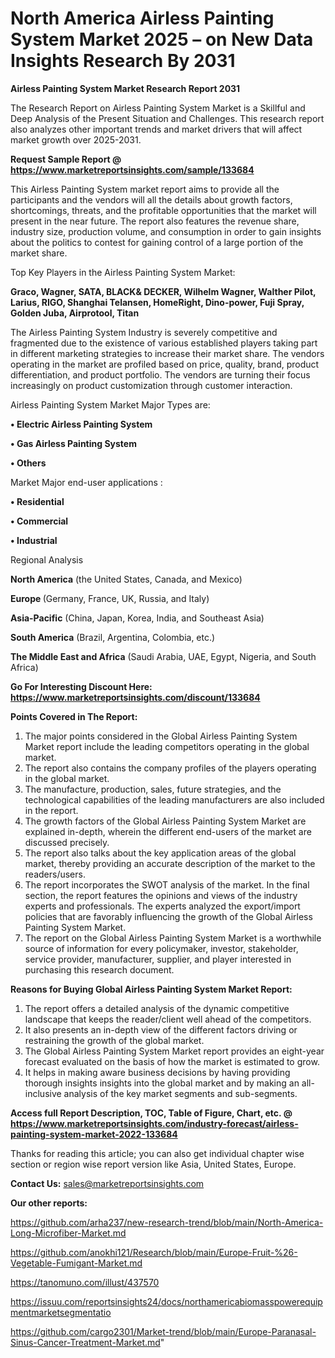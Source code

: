 # North America Airless Painting System Market 2025 – on New Data Insights Research By 2031

<strong>Airless Painting System Market Research Report 2031</strong>

The Research Report on Airless Painting System Market is a Skillful and Deep Analysis of the Present Situation and Challenges. This research report also analyzes other important trends and market drivers that will affect market growth over 2025-2031.

<strong>Request Sample Report @ <a href=https://www.marketreportsinsights.com/sample/133684>https://www.marketreportsinsights.com/sample/133684</a></strong>

This Airless Painting System market report aims to provide all the participants and the vendors will all the details about growth factors, shortcomings, threats, and the profitable opportunities that the market will present in the near future. The report also features the revenue share, industry size, production volume, and consumption in order to gain insights about the politics to contest for gaining control of a large portion of the market share.

Top Key Players in the Airless Painting System Market:

<strong>Graco, Wagner, SATA, BLACK& DECKER, Wilhelm Wagner, Walther Pilot, Larius, RIGO, Shanghai Telansen, HomeRight, Dino-power, Fuji Spray, Golden Juba, Airprotool, Titan</strong>

The Airless Painting System Industry is severely competitive and fragmented due to the existence of various established players taking part in different marketing strategies to increase their market share. The vendors operating in the market are profiled based on price, quality, brand, product differentiation, and product portfolio. The vendors are turning their focus increasingly on product customization through customer interaction.

Airless Painting System Market Major Types are:

<strong>• Electric Airless Painting System

• Gas Airless Painting System

• Others</strong>

Market Major end-user applications :

<strong>• Residential

• Commercial

• Industrial</strong>

Regional Analysis

</u><strong><b>North America</b></strong> (the United States, Canada, and Mexico)

<strong><b>Europe </b></strong>(Germany, France, UK, Russia, and Italy)

<strong><b>Asia-Pacific</b></strong> (China, Japan, Korea, India, and Southeast Asia)

<strong><b>South America</b></strong> (Brazil, Argentina, Colombia, etc.)

<strong><b>The Middle East and Africa</b></strong> (Saudi Arabia, UAE, Egypt, Nigeria, and South Africa)

<strong>Go For Interesting Discount Here: <a href=https://www.marketreportsinsights.com/discount/133684>https://www.marketreportsinsights.com/discount/133684</a></strong>

<strong>Points Covered in The Report:</strong>
<ol>
  <li>The major points considered in the Global Airless Painting System Market report include the leading competitors operating in the global market.</li>
  <li>The report also contains the company profiles of the players operating in the global market.</li>
  <li>The manufacture, production, sales, future strategies, and the technological capabilities of the leading manufacturers are also included in the report.</li>
  <li>The growth factors of the Global Airless Painting System Market are explained in-depth, wherein the different end-users of the market are discussed precisely.</li>
  <li>The report also talks about the key application areas of the global market, thereby providing an accurate description of the market to the readers/users.</li>
  <li>The report incorporates the SWOT analysis of the market. In the final section, the report features the opinions and views of the industry experts and professionals. The experts analyzed the export/import policies that are favorably influencing the growth of the Global Airless Painting System Market.</li>
  <li>The report on the Global Airless Painting System Market is a worthwhile source of information for every policymaker, investor, stakeholder, service provider, manufacturer, supplier, and player interested in purchasing this research document.</li>
</ol>
<strong>Reasons for Buying Global Airless Painting System Market Report:</strong>

<ol>
  <li>The report offers a detailed analysis of the dynamic competitive landscape that keeps the reader/client well ahead of the competitors.</li>
  <li>It also presents an in-depth view of the different factors driving or restraining the growth of the global market.</li>
  <li>The Global Airless Painting System Market report provides an eight-year forecast evaluated on the basis of how the market is estimated to grow.</li>
  <li>It helps in making aware business decisions by having providing thorough insights insights into the global market and by making an all-inclusive analysis of the key market segments and sub-segments.</li>
</ol>
<strong>Access full Report Description, TOC, Table of Figure, Chart, etc. @ <a href=https://www.marketreportsinsights.com/industry-forecast/airless-painting-system-market-2022-133684>https://www.marketreportsinsights.com/industry-forecast/airless-painting-system-market-2022-133684</a></strong>


Thanks for reading this article; you can also get individual chapter wise section or region wise report version like Asia, United States, Europe.

<strong>Contact Us:</strong>
sales@marketreportsinsights.com

<strong>Our other reports:</strong>

<a href=https://github.com/arha237/new-research-trend/blob/main/North-America-Long-Microfiber-Market.md>https://github.com/arha237/new-research-trend/blob/main/North-America-Long-Microfiber-Market.md</a>

<a href=https://github.com/anokhi121/Research/blob/main/Europe-Fruit-%26-Vegetable-Fumigant-Market.md>https://github.com/anokhi121/Research/blob/main/Europe-Fruit-%26-Vegetable-Fumigant-Market.md</a>

<a href=https://tanomuno.com/illust/437570>https://tanomuno.com/illust/437570</a>

<a href=https://issuu.com/reportsinsights24/docs/northamericabiomasspowerequipmentmarketsegmentatio>https://issuu.com/reportsinsights24/docs/northamericabiomasspowerequipmentmarketsegmentatio</a>

<a href=https://github.com/cargo2301/Market-trend/blob/main/Europe-Paranasal-Sinus-Cancer-Treatment-Market.md>https://github.com/cargo2301/Market-trend/blob/main/Europe-Paranasal-Sinus-Cancer-Treatment-Market.md</a>"
